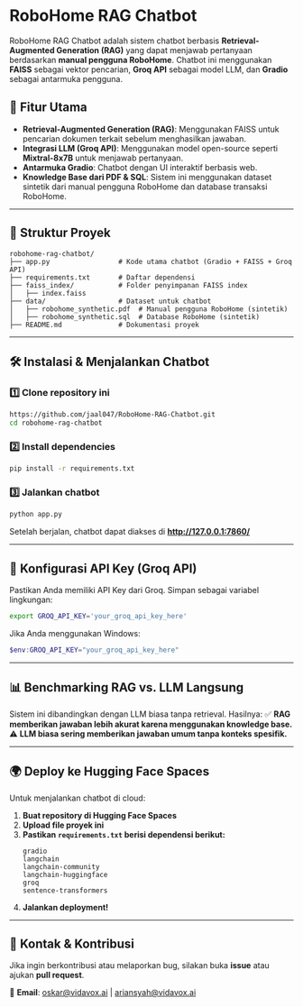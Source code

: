 # RoboHome RAG Chatbot

RoboHome RAG Chatbot adalah sistem chatbot berbasis **Retrieval-Augmented Generation (RAG)** yang dapat menjawab pertanyaan berdasarkan **manual pengguna RoboHome**. Chatbot ini menggunakan **FAISS** sebagai vektor pencarian, **Groq API** sebagai model LLM, dan **Gradio** sebagai antarmuka pengguna.

## 🚀 Fitur Utama
- **Retrieval-Augmented Generation (RAG)**: Menggunakan FAISS untuk pencarian dokumen terkait sebelum menghasilkan jawaban.
- **Integrasi LLM (Groq API)**: Menggunakan model open-source seperti **Mixtral-8x7B** untuk menjawab pertanyaan.
- **Antarmuka Gradio**: Chatbot dengan UI interaktif berbasis web.
- **Knowledge Base dari PDF & SQL**: Sistem ini menggunakan dataset sintetik dari manual pengguna RoboHome dan database transaksi RoboHome.

---

## 📂 Struktur Proyek
```
robohome-rag-chatbot/
├── app.py                 # Kode utama chatbot (Gradio + FAISS + Groq API)
├── requirements.txt       # Daftar dependensi
├── faiss_index/           # Folder penyimpanan FAISS index
│   ├── index.faiss
├── data/                  # Dataset untuk chatbot
│   ├── robohome_synthetic.pdf  # Manual pengguna RoboHome (sintetik)
│   ├── robohome_synthetic.sql  # Database RoboHome (sintetik)
├── README.md              # Dokumentasi proyek
```

---

## 🛠 Instalasi & Menjalankan Chatbot

### 1️⃣ **Clone repository ini**
```bash
https://github.com/jaal047/RoboHome-RAG-Chatbot.git
cd robohome-rag-chatbot
```

### 2️⃣ **Install dependencies**
```bash
pip install -r requirements.txt
```

### 3️⃣ **Jalankan chatbot**
```bash
python app.py
```
Setelah berjalan, chatbot dapat diakses di **http://127.0.0.1:7860/**

---

## 🔑 **Konfigurasi API Key (Groq API)**
Pastikan Anda memiliki API Key dari Groq. Simpan sebagai variabel lingkungan:
```bash
export GROQ_API_KEY='your_groq_api_key_here'
```

Jika Anda menggunakan Windows:
```powershell
$env:GROQ_API_KEY="your_groq_api_key_here"
```

---

## 📊 **Benchmarking RAG vs. LLM Langsung**
Sistem ini dibandingkan dengan LLM biasa tanpa retrieval. Hasilnya:
✅ **RAG memberikan jawaban lebih akurat karena menggunakan knowledge base.**
⚠️ **LLM biasa sering memberikan jawaban umum tanpa konteks spesifik.**

---

## 🌍 **Deploy ke Hugging Face Spaces**
Untuk menjalankan chatbot di cloud:
1. **Buat repository di Hugging Face Spaces**
2. **Upload file proyek ini**
3. **Pastikan `requirements.txt` berisi dependensi berikut:**
   ```
   gradio
   langchain
   langchain-community
   langchain-huggingface
   groq
   sentence-transformers
   ```
4. **Jalankan deployment!**

---

## 📩 **Kontak & Kontribusi**
Jika ingin berkontribusi atau melaporkan bug, silakan buka **issue** atau ajukan **pull request**.

📧 **Email**: oskar@vidavox.ai | ariansyah@vidavox.ai
